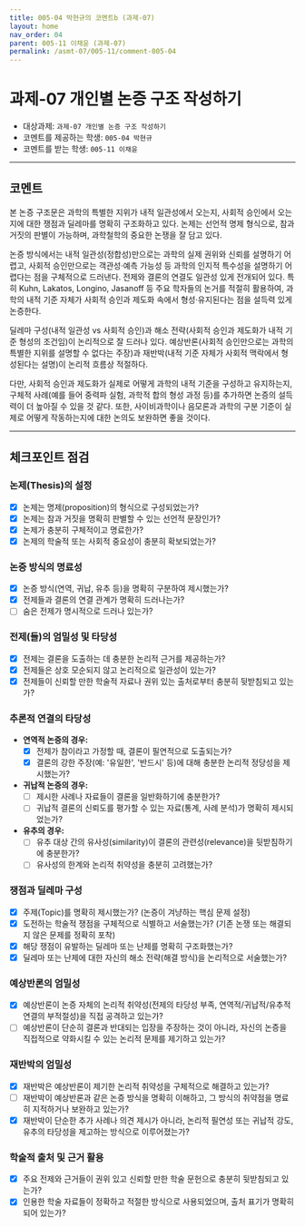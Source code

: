 ```yaml
---
title: 005-04 박현규의 코멘트b (과제-07) 
layout: home
nav_order: 04
parent: 005-11 이채윤 (과제-07)
permalink: /asmt-07/005-11/comment-005-04
---
```


# 과제-07 개인별 논증 구조 작성하기

- 대상과제: `과제-07 개인별 논증 구조 작성하기`
- 코멘트를 제공하는 학생: `005-04 박현규`
- 코멘트를 받는 학생: `005-11 이채윤`

---

## 코멘트

본 논증 구조문은 과학의 특별한 지위가 내적 일관성에서 오는지, 사회적 승인에서 오는지에 대한 쟁점과 딜레마를 명확히 구조화하고 있다. 논제는 선언적 명제 형식으로, 참과 거짓의 판별이 가능하며, 과학철학의 중요한 논쟁을 잘 담고 있다.

논증 방식에서는 내적 일관성(정합성)만으로는 과학의 실제 권위와 신뢰를 설명하기 어렵고, 사회적 승인만으로는 객관성·예측 가능성 등 과학의 인지적 특수성을 설명하기 어렵다는 점을 구체적으로 드러낸다. 전제와 결론의 연결도 일관성 있게 전개되어 있다. 특히 Kuhn, Lakatos, Longino, Jasanoff 등 주요 학자들의 논거를 적절히 활용하여, 과학의 내적 기준 자체가 사회적 승인과 제도화 속에서 형성·유지된다는 점을 설득력 있게 논증한다.

딜레마 구성(내적 일관성 vs 사회적 승인)과 해소 전략(사회적 승인과 제도화가 내적 기준 형성의 조건임)이 논리적으로 잘 드러나 있다. 예상반론(사회적 승인만으로는 과학의 특별한 지위를 설명할 수 없다는 주장)과 재반박(내적 기준 자체가 사회적 맥락에서 형성된다는 설명)이 논리적 흐름상 적절하다.

다만, 사회적 승인과 제도화가 실제로 어떻게 과학의 내적 기준을 구성하고 유지하는지, 구체적 사례(예를 들어 중력파 실험, 과학적 합의 형성 과정 등)를 추가하면 논증의 설득력이 더 높아질 수 있을 것 같다. 또한, 사이비과학이나 음모론과 과학의 구분 기준이 실제로 어떻게 작동하는지에 대한 논의도 보완하면 좋을 것이다.

---

## 체크포인트 점검

### **논제(Thesis)의 설정**
- [x] 논제는 명제(proposition)의 형식으로 구성되었는가?
- [x] 논제는 참과 거짓을 명확히 판별할 수 있는 선언적 문장인가?
- [x] 논제가 충분히 구체적이고 명료한가?
- [x] 논제의 학술적 또는 사회적 중요성이 충분히 확보되었는가?

### **논증 방식의 명료성**
- [x] 논증 방식(연역, 귀납, 유추 등)을 명확히 구분하여 제시했는가?
- [x] 전제들과 결론의 연결 관계가 명확히 드러나는가?
- [ ] 숨은 전제가 명시적으로 드러나 있는가?

### **전제(들)의 엄밀성 및 타당성**
- [x] 전제는 결론을 도출하는 데 충분한 논리적 근거를 제공하는가?
- [x] 전제들은 상호 모순되지 않고 논리적으로 일관성이 있는가?
- [x] 전제들이 신뢰할 만한 학술적 자료나 권위 있는 출처로부터 충분히 뒷받침되고 있는가?

### **추론적 연결의 타당성**
- **연역적 논증의 경우:**
  - [x] 전제가 참이라고 가정할 때, 결론이 필연적으로 도출되는가?
  - [x] 결론의 강한 주장(예: '유일한', '반드시' 등)에 대해 충분한 논리적 정당성을 제시했는가?

- **귀납적 논증의 경우:**
  - [ ] 제시한 사례나 자료들이 결론을 일반화하기에 충분한가?
  - [ ] 귀납적 결론의 신뢰도를 평가할 수 있는 자료(통계, 사례 분석)가 명확히 제시되었는가?

- **유추의 경우:**
  - [ ] 유추 대상 간의 유사성(similarity)이 결론의 관련성(relevance)을 뒷받침하기에 충분한가?
  - [ ] 유사성의 한계와 논리적 취약성을 충분히 고려했는가?

### **쟁점과 딜레마 구성**
- [x] 주제(Topic)를 명확히 제시했는가? (논증이 겨냥하는 핵심 문제 설정)
- [x] 도전하는 학술적 쟁점을 구체적으로 식별하고 서술했는가? (기존 논쟁 또는 해결되지 않은 문제를 정확히 포착)
- [x] 해당 쟁점이 유발하는 딜레마 또는 난제를 명확히 구조화했는가?
- [x] 딜레마 또는 난제에 대한 자신의 해소 전략(해결 방식)을 논리적으로 서술했는가?

### **예상반론의 엄밀성**
- [x] 예상반론이 논증 자체의 논리적 취약성(전제의 타당성 부족, 연역적/귀납적/유추적 연결의 부적절성)을 직접 공격하고 있는가?
- [ ] 예상반론이 단순히 결론과 반대되는 입장을 주장하는 것이 아니라, 자신의 논증을 직접적으로 약화시킬 수 있는 논리적 문제를 제기하고 있는가?

### **재반박의 엄밀성**
- [x] 재반박은 예상반론이 제기한 논리적 취약성을 구체적으로 해결하고 있는가?
- [ ] 재반박이 예상반론과 같은 논증 방식을 명확히 이해하고, 그 방식의 취약점을 명료히 지적하거나 보완하고 있는가?
- [x] 재반박이 단순한 추가 사례나 의견 제시가 아니라, 논리적 필연성 또는 귀납적 강도, 유추의 타당성을 제고하는 방식으로 이루어졌는가?

### **학술적 출처 및 근거 활용**
- [x] 주요 전제와 근거들이 권위 있고 신뢰할 만한 학술 문헌으로 충분히 뒷받침되고 있는가?
- [x] 인용한 학술 자료들이 정확하고 적절한 방식으로 사용되었으며, 출처 표기가 명확히 되어 있는가?